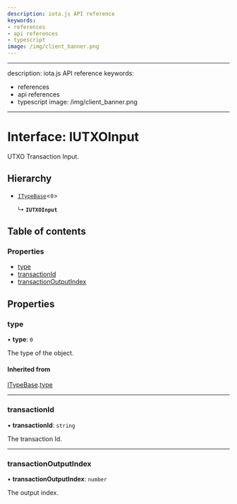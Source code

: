 ```yaml
---
description: iota.js API reference
keywords:
- references
- api references
- typescript
image: /img/client_banner.png
---
```

---
description: iota.js API reference
keywords:
- references
- api references
- typescript
image: /img/client_banner.png
---
# Interface: IUTXOInput

UTXO Transaction Input.

## Hierarchy

- [`ITypeBase`](ITypeBase.md)<``0``\>

  ↳ **`IUTXOInput`**

## Table of contents

### Properties

- [type](IUTXOInput.md#type)
- [transactionId](IUTXOInput.md#transactionid)
- [transactionOutputIndex](IUTXOInput.md#transactionoutputindex)

## Properties

### type

• **type**: ``0``

The type of the object.

#### Inherited from

[ITypeBase](ITypeBase.md).[type](ITypeBase.md#type)

___

### transactionId

• **transactionId**: `string`

The transaction Id.

___

### transactionOutputIndex

• **transactionOutputIndex**: `number`

The output index.
